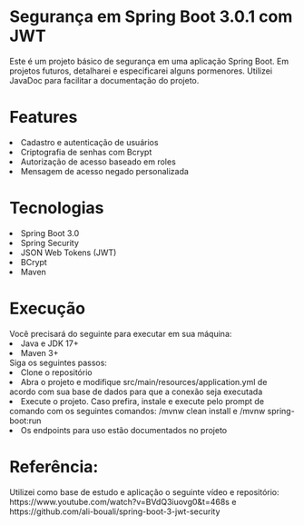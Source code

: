 # Segurança em Spring Boot 3.0.1 com JWT
Este é um projeto básico de segurança em uma aplicação Spring Boot. Em projetos futuros, detalharei e especificarei alguns pormenores. Utilizei JavaDoc para facilitar a documentação do projeto. 
<h1>Features</h1>
<li>Cadastro e autenticação de usuários</li>
<li>Criptografia de senhas com Bcrypt</li>
<li>Autorização de acesso baseado em roles</li>
<li>Mensagem de acesso negado personalizada</li>
<h1>Tecnologias</h1>
<li>Spring Boot 3.0 </li>
<li>Spring Security </li>
<li>JSON Web Tokens (JWT) </li>
<li>BCrypt </li>
<li>Maven </li>
<h1>Execução</h1>
Você precisará do seguinte para executar em sua máquina:
<li> Java e JDK 17+ </li>
<li> Maven 3+ </li>
Siga os seguintes passos:
<li> Clone o repositório </li>
<li> Abra o projeto e modifique src/main/resources/application.yml de acordo com sua base de dados para que a conexão seja executada</li>
<li> Execute o projeto. Caso prefira, instale e execute pelo prompt de comando com os seguintes comandos: /mvnw clean install e /mvnw spring-boot:run </li>
<li> Os endpoints para uso estão documentados no projeto</li>
<h1>Referência:</h1>
Utilizei como base de estudo e aplicação o seguinte vídeo e repositório: https://www.youtube.com/watch?v=BVdQ3iuovg0&t=468s e https://github.com/ali-bouali/spring-boot-3-jwt-security
